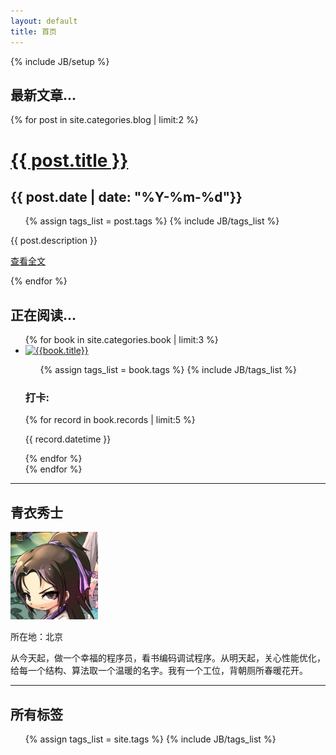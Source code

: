 ```yaml
---
layout: default
title: 首页
---
```

{% include JB/setup %}
<div class="row">
    <div class="span9">
        <h2>最新文章...</h2>
        {% for post in site.categories.blog | limit:2 %}
        <div class="well">
            <div class="row">
                <div class="span3 {% cycle 'pull-left','pull-right' %}">
                    <h1><a href="{{ post.url }}">{{ post.title }}</a></h1>
                    <h2>{{ post.date | date: "%Y-%m-%d"}}</h2>
                     <ul class="tag_box inline">
                        {% assign tags_list = post.tags %}
                        {% include JB/tags_list %}
                    </ul>
                </div>
                <div class="span5">
                    <p>{{ post.description }}</p>
                    <p><a href="{{ post.url }}" class="btn btn-primary pull-right">查看全文</a></p>
                </div>
            </div>
        </div>
        {% endfor %}
        <h2>正在阅读...</h2>
        <div class="row-fluid">
            <ul class="thumbnails">
            {% for book in site.categories.book | limit:3 %}
                <li class="span3">
                    <div class="thumbnail">
                        <a href="{{ book.url }}" class="thumbnail"> 
                            <img style="width: 200px; height: 270px;" class="img-rounded" alt="{{book.title}}" src="book/covers/{{ book.cover }}">
                        </a>
                        <div class="caption">
                            <ul class="tag_box inline">
                                {% assign tags_list = book.tags %}
                                {% include JB/tags_list %}
                            </ul>
                            <h3>打卡:</h3>
                            {% for record in book.records | limit:5 %}
                            <p>{{ record.datetime }}</p>
                            {% endfor %}
                        </div>
                    </div>
                </li>
            {% endfor %}
            </ul>
        </div>
    </div>
    <div class="span3">
        <hr>
        <div class="span3">
            <h2>青衣秀士</h2>
                <img src="images/hqingyi.jpg" style="width:140px;height:140px" class="img-rounded">
                <div class="caption">
                    <p>所在地：北京</p>
                    <p>从今天起，做一个幸福的程序员，看书编码调试程序。从明天起，关心性能优化，给每一个结构、算法取一个温暖的名字。我有一个工位，背朝厕所春暖花开。</p>
                </div>
        </div>
        <hr>
        <div class="span3">
            <h2>所有标签</h2>
            <ul class="tag_box inline">
            {% assign tags_list = site.tags %}
            {% include JB/tags_list %}
            </ul>
        </div>
    </div>
</div>


